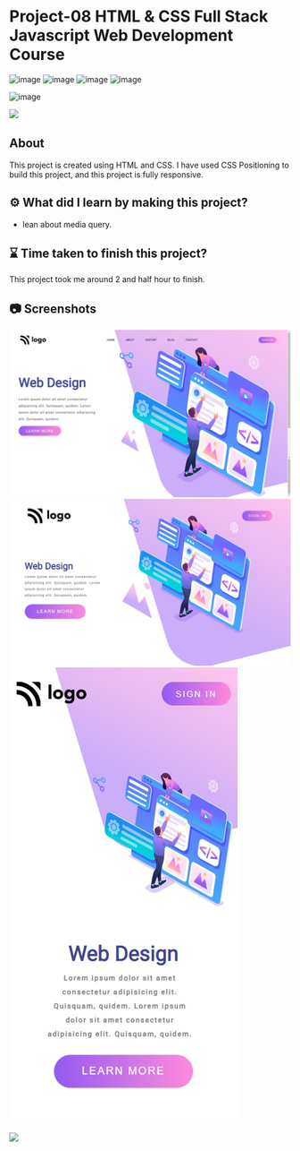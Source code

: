 # Project-08 HTML & CSS Full Stack Javascript Web Development Course

![image](https://img.shields.io/badge/iNeuron-Full--Stack%20JavaScript%20Web%20Development%20Course-blue)
![image](https://img.shields.io/badge/Hitesh%20Choudhry-LOC-brightgreen)
![image](https://img.shields.io/badge/HTML-CSS-orange)
![image](https://img.shields.io/badge/Project-08-blue)

![image](https://img.shields.io/badge/BHASKAR-SAHU-blue)

[<img src= "https://img.shields.io/badge/projcet live link-10b?style=for-the-badge&logo=&logoColor=white" />](https://fsjs-ineuron-project-08-html-css.netlify.app/)

## About

This project is created using HTML and CSS. I have used CSS Positioning to build this project, and this project is fully responsive.

## ⚙️ What did I learn by making this project?

-   lean about media query.

## ⌛ Time taken to finish this project?

This project took me around 2 and half hour to finish.

## 📷 Screenshots

![image](./screenshot/screenshot.png)
![image](./screenshot/screenshot-2.png)
![image](./screenshot/screenshot-3.png)

[<img src= "https://img.shields.io/badge/PROJCET LINK-1DA55F?style=for-the-badge&logo=&logoColor=white" />](https://fsjs-ineuron-project-08-html-css.netlify.app/)
